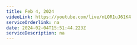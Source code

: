 ```yaml
---
title: Feb 4, 2024
videoLink: https://youtube.com/live/nLOR1uJ61K4
serviceOrderlink: na
date: 2024-02-04T15:51:44.223Z
serviceDescription: n﻿a
---
```

